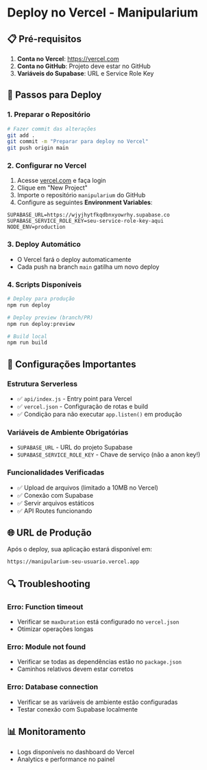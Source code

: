 # Deploy no Vercel - Manipularium

## 📋 Pré-requisitos

1. **Conta no Vercel**: https://vercel.com
2. **Conta no GitHub**: Projeto deve estar no GitHub
3. **Variáveis do Supabase**: URL e Service Role Key

## 🚀 Passos para Deploy

### 1. Preparar o Repositório
```bash
# Fazer commit das alterações
git add .
git commit -m "Preparar para deploy no Vercel"
git push origin main
```

### 2. Configurar no Vercel

1. Acesse [vercel.com](https://vercel.com) e faça login
2. Clique em "New Project"
3. Importe o repositório `manipularium` do GitHub
4. Configure as seguintes **Environment Variables**:

```env
SUPABASE_URL=https://wjyjhytfkqdbnxyowrhy.supabase.co
SUPABASE_SERVICE_ROLE_KEY=seu-service-role-key-aqui
NODE_ENV=production
```

### 3. Deploy Automático
- O Vercel fará o deploy automaticamente
- Cada push na branch `main` gatilha um novo deploy

### 4. Scripts Disponíveis
```bash
# Deploy para produção
npm run deploy

# Deploy preview (branch/PR)
npm run deploy:preview

# Build local
npm run build
```

## 🔧 Configurações Importantes

### Estrutura Serverless
- ✅ `api/index.js` - Entry point para Vercel
- ✅ `vercel.json` - Configuração de rotas e build
- ✅ Condição para não executar `app.listen()` em produção

### Variáveis de Ambiente Obrigatórias
- `SUPABASE_URL` - URL do projeto Supabase
- `SUPABASE_SERVICE_ROLE_KEY` - Chave de serviço (não a anon key!)

### Funcionalidades Verificadas
- ✅ Upload de arquivos (limitado a 10MB no Vercel)
- ✅ Conexão com Supabase
- ✅ Servir arquivos estáticos
- ✅ API Routes funcionando

## 🌐 URL de Produção
Após o deploy, sua aplicação estará disponível em:
```
https://manipularium-seu-usuario.vercel.app
```

## 🔍 Troubleshooting

### Erro: Function timeout
- Verificar se `maxDuration` está configurado no `vercel.json`
- Otimizar operações longas

### Erro: Module not found
- Verificar se todas as dependências estão no `package.json`
- Caminhos relativos devem estar corretos

### Erro: Database connection
- Verificar se as variáveis de ambiente estão configuradas
- Testar conexão com Supabase localmente

## 📊 Monitoramento
- Logs disponíveis no dashboard do Vercel
- Analytics e performance no painel